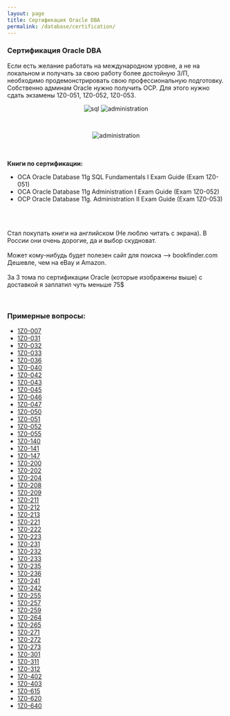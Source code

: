 ```yaml
---
layout: page
title: Сертификация Oracle DBA
permalink: /database/certification/
---
```



### Сертификация Oracle DBA



Если есть желание работать на международном уровне, а не на локальном и получать за свою работу более достойную З/П, необходимо продемонстрировать свою профессиональную подготовку. Собственно админам Oracle нужно получить OCP. Для этого нужно сдать экзамены 1Z0-051, 1Z0-052, 1Z0-053.


<div align="center">
<p>
<img src="http://img.oradba.net/images/docs/01-oracle-database/01-beginning/08-cert/sql.jpg" alt="sql" border="0">
<img src="http://img.oradba.net/images/docs/01-oracle-database/01-beginning/08-cert/administration1.jpg" alt="administration" border="0">

</p>

<br/>

<p>

<img src="http://img.oradba.net/images/docs/01-oracle-database/01-beginning/08-cert/administration2.jpg" alt="administration" border="0">

</p>
</div>

<br/><br/>
<strong>Книги по сертификации:</strong>


<ul>
	<li>OCA Oracle Database 11g SQL Fundamentals I Exam Guide (Exam 1Z0-051)</li>
	<li>OCA Oracle Database 11g Administration I Exam Guide (Exam 1Z0-052)</li>
	<li>OCP Oracle Database 11g. Administration II Exam Guide (Exam 1Z0-053)</li>
</ul>

<br/><br/>

Стал покупать книги на английском (Не люблю читать с экрана). В России они очень дорогие, да и выбор скудноват.
<br/><br/>
Может кому-нибудь будет полезен сайт для поиска --> bookfinder.com<br/>
Дешевле, чем на eBay и Amazon.
<br/>
<br/>За 3 тома по сертификации Oracle (которые изображены выше) с доставкой я заплатил чуть меньше 75$



<br/>

### Примерные вопросы:



<ul>
	<li><a href="http://img.oradba.net/files/docs/01-oracle-database/01-beginning/08-cert/examples/1Z0-007.pdf">1Z0-007</a></li>
	<li><a href="http://img.oradba.net/files/docs/01-oracle-database/01-beginning/08-cert/examples/1Z0-031.pdf">1Z0-031</a></li>
	<li><a href="http://img.oradba.net/files/docs/01-oracle-database/01-beginning/08-cert/examples/1Z0-032.pdf">1Z0-032</a></li>
	<li><a href="http://img.oradba.net/files/docs/01-oracle-database/01-beginning/08-cert/examples/1Z0-033.pdf">1Z0-033</a></li>
	<li><a href="http://img.oradba.net/files/docs/01-oracle-database/01-beginning/08-cert/examples/1Z0-036.pdf">1Z0-036</a></li>
	<li><a href="http://img.oradba.net/files/docs/01-oracle-database/01-beginning/08-cert/examples/1Z0-040.pdf">1Z0-040</a></li>
	<li><a href="http://img.oradba.net/files/docs/01-oracle-database/01-beginning/08-cert/examples/1Z0-042.pdf">1Z0-042</a></li>
	<li><a href="http://img.oradba.net/files/docs/01-oracle-database/01-beginning/08-cert/examples/1Z0-043.pdf">1Z0-043</a></li>
	<li><a href="http://img.oradba.net/files/docs/01-oracle-database/01-beginning/08-cert/examples/1Z0-045.pdf">1Z0-045</a></li>
	<li><a href="http://img.oradba.net/files/docs/01-oracle-database/01-beginning/08-cert/examples/1Z0-046.pdf">1Z0-046</a></li>
	<li><a href="http://img.oradba.net/files/docs/01-oracle-database/01-beginning/08-cert/examples/1Z0-047.pdf">1Z0-047</a></li>
	<li><a href="http://img.oradba.net/files/docs/01-oracle-database/01-beginning/08-cert/examples/1Z0-050.pdf">1Z0-050</a></li>
	<li><a href="http://img.oradba.net/files/docs/01-oracle-database/01-beginning/08-cert/examples/1Z0-051.pdf">1Z0-051</a></li>
	<li><a href="http://img.oradba.net/files/docs/01-oracle-database/01-beginning/08-cert/examples/1Z0-052.pdf">1Z0-052</a></li>
	<li><a href="http://img.oradba.net/files/docs/01-oracle-database/01-beginning/08-cert/examples/1Z0-055.pdf">1Z0-055</a></li>
	<li><a href="http://img.oradba.net/files/docs/01-oracle-database/01-beginning/08-cert/examples/1Z0-140.pdf">1Z0-140</a></li>
	<li><a href="http://img.oradba.net/files/docs/01-oracle-database/01-beginning/08-cert/examples/1Z0-141.pdf">1Z0-141</a></li>
	<li><a href="http://img.oradba.net/files/docs/01-oracle-database/01-beginning/08-cert/examples/1Z0-147.pdf">1Z0-147</a></li>
	<li><a href="http://img.oradba.net/files/docs/01-oracle-database/01-beginning/08-cert/examples/1Z0-200.pdf">1Z0-200</a></li>
	<li><a href="http://img.oradba.net/files/docs/01-oracle-database/01-beginning/08-cert/examples/1Z0-202.pdf">1Z0-202</a></li>
	<li><a href="http://img.oradba.net/files/docs/01-oracle-database/01-beginning/08-cert/examples/1Z0-204.pdf">1Z0-204</a></li>
	<li><a href="http://img.oradba.net/files/docs/01-oracle-database/01-beginning/08-cert/examples/1Z0-208.pdf">1Z0-208</a></li>
	<li><a href="http://img.oradba.net/files/docs/01-oracle-database/01-beginning/08-cert/examples/1Z0-209.pdf">1Z0-209</a></li>
	<li><a href="http://img.oradba.net/files/docs/01-oracle-database/01-beginning/08-cert/examples/1Z0-211.pdf">1Z0-211</a></li>
	<li><a href="http://img.oradba.net/files/docs/01-oracle-database/01-beginning/08-cert/examples/1Z0-212.pdf">1Z0-212</a></li>
	<li><a href="http://img.oradba.net/files/docs/01-oracle-database/01-beginning/08-cert/examples/1Z0-213.pdf">1Z0-213</a></li>
	<li><a href="http://img.oradba.net/files/docs/01-oracle-database/01-beginning/08-cert/examples/1Z0-221.pdf">1Z0-221</a></li>
	<li><a href="http://img.oradba.net/files/docs/01-oracle-database/01-beginning/08-cert/examples/1Z0-222.pdf">1Z0-222</a></li>
	<li><a href="http://img.oradba.net/files/docs/01-oracle-database/01-beginning/08-cert/examples/1Z0-223.pdf">1Z0-223</a></li>
	<li><a href="http://img.oradba.net/files/docs/01-oracle-database/01-beginning/08-cert/examples/1Z0-231.pdf">1Z0-231</a></li>
	<li><a href="http://img.oradba.net/files/docs/01-oracle-database/01-beginning/08-cert/examples/1Z0-232.pdf">1Z0-232</a></li>
	<li><a href="http://img.oradba.net/files/docs/01-oracle-database/01-beginning/08-cert/examples/1Z0-233.pdf">1Z0-233</a></li>
	<li><a href="http://img.oradba.net/files/docs/01-oracle-database/01-beginning/08-cert/examples/1Z0-235.pdf">1Z0-235</a></li>
	<li><a href="http://img.oradba.net/files/docs/01-oracle-database/01-beginning/08-cert/examples/1Z0-236.pdf">1Z0-236</a></li>
	<li><a href="http://img.oradba.net/files/docs/01-oracle-database/01-beginning/08-cert/examples/1Z0-241.pdf">1Z0-241</a></li>
	<li><a href="http://img.oradba.net/files/docs/01-oracle-database/01-beginning/08-cert/examples/1Z0-242.pdf">1Z0-242</a></li>
	<li><a href="http://img.oradba.net/files/docs/01-oracle-database/01-beginning/08-cert/examples/1Z0-255.pdf">1Z0-255</a></li>
	<li><a href="http://img.oradba.net/files/docs/01-oracle-database/01-beginning/08-cert/examples/1Z0-257.pdf">1Z0-257</a></li>
	<li><a href="http://img.oradba.net/files/docs/01-oracle-database/01-beginning/08-cert/examples/1Z0-259.pdf">1Z0-259</a></li>
	<li><a href="http://img.oradba.net/files/docs/01-oracle-database/01-beginning/08-cert/examples/1Z0-264.pdf">1Z0-264</a></li>
	<li><a href="http://img.oradba.net/files/docs/01-oracle-database/01-beginning/08-cert/examples/1Z0-265.pdf">1Z0-265</a></li>
	<li><a href="http://img.oradba.net/files/docs/01-oracle-database/01-beginning/08-cert/examples/1Z0-271.pdf">1Z0-271</a></li>
	<li><a href="http://img.oradba.net/files/docs/01-oracle-database/01-beginning/08-cert/examples/1Z0-272.pdf">1Z0-272</a></li>
	<li><a href="http://img.oradba.net/files/docs/01-oracle-database/01-beginning/08-cert/examples/1Z0-273.pdf">1Z0-273</a></li>
	<li><a href="http://img.oradba.net/files/docs/01-oracle-database/01-beginning/08-cert/examples/1Z0-301.pdf">1Z0-301</a></li>
	<li><a href="http://img.oradba.net/files/docs/01-oracle-database/01-beginning/08-cert/examples/1Z0-311.pdf">1Z0-311</a></li>
	<li><a href="http://img.oradba.net/files/docs/01-oracle-database/01-beginning/08-cert/examples/1Z0-312.pdf">1Z0-312</a></li>
	<li><a href="http://img.oradba.net/files/docs/01-oracle-database/01-beginning/08-cert/examples/1Z0-402.pdf">1Z0-402</a></li>
	<li><a href="http://img.oradba.net/files/docs/01-oracle-database/01-beginning/08-cert/examples/1Z0-403.pdf">1Z0-403</a></li>
	<li><a href="http://img.oradba.net/files/docs/01-oracle-database/01-beginning/08-cert/examples/1Z0-615.pdf">1Z0-615</a></li>
	<li><a href="http://img.oradba.net/files/docs/01-oracle-database/01-beginning/08-cert/examples/1Z0-620.pdf">1Z0-620</a></li>
	<li><a href="http://img.oradba.net/files/docs/01-oracle-database/01-beginning/08-cert/examples/1Z0-640.pdf">1Z0-640</a></li>
</ul>

